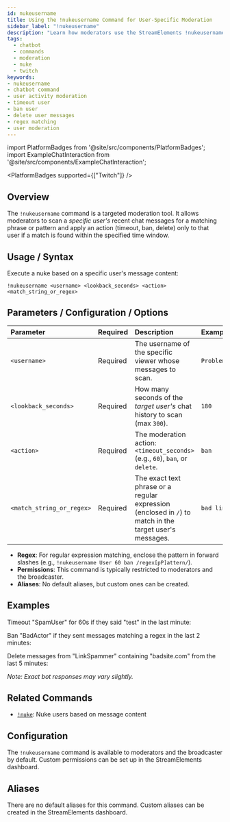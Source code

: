 ```yaml
---
id: nukeusername
title: Using the !nukeusername Command for User-Specific Moderation
sidebar_label: "!nukeusername"
description: "Learn how moderators use the StreamElements !nukeusername command to check a specific user's recent messages and timeout/ban/delete if they match a phrase or regex."
tags:
  - chatbot
  - commands
  - moderation
  - nuke
  - twitch
keywords:
- nukeusername
- chatbot command
- user activity moderation
- timeout user
- ban user
- delete user messages
- regex matching
- user moderation
---
```


import PlatformBadges from '@site/src/components/PlatformBadges';
import ExampleChatInteraction from '@site/src/components/ExampleChatInteraction';

<PlatformBadges supported={["Twitch"]} />

## Overview

The `!nukeusername` command is a targeted moderation tool. It allows moderators to scan a *specific user's* recent chat messages for a matching phrase or pattern and apply an action (timeout, ban, delete) only to that user if a match is found within the specified time window.

## Usage / Syntax

Execute a nuke based on a specific user's message content:

```
!nukeusername <username> <lookback_seconds> <action> <match_string_or_regex>
```

## Parameters / Configuration / Options

| Parameter                 | Required | Description                                                                                                  | Example         |
| :------------------------ | :------- | :----------------------------------------------------------------------------------------------------------- | :-------------- |
| `<username>`              | Required | The username of the specific viewer whose messages to scan.                                                  | `ProblemUser`   |
| `<lookback_seconds>`      | Required | How many seconds of the *target user's* chat history to scan (max `300`).                                  | `180`           |
| `<action>`                | Required | The moderation action: `<timeout_seconds>` (e.g., `60`), `ban`, or `delete`.                                 | `ban`           |
| `<match_string_or_regex>` | Required | The exact text phrase or a regular expression (enclosed in `/`) to match in the target user's messages. | `bad link`      |

- **Regex**: For regular expression matching, enclose the pattern in forward slashes (e.g., `!nukeusername User 60 ban /regex[pP]attern/`).
- **Permissions**: This command is typically restricted to moderators and the broadcaster.
- **Aliases**: No default aliases, but custom ones can be created.

## Examples

Timeout "SpamUser" for 60s if they said "test" in the last minute:

<ExampleChatInteraction
  inputPersona="moderator"
  inputUsernameOverride="ModUser"
  inputMessage="!nukeusername SpamUser 60 60 test"
  outputMessage="@ModUser initiated a user nuke on SpamUser. Checking messages... User timed out for 60s."
/>

Ban "BadActor" if they sent messages matching a regex in the last 2 minutes:

<ExampleChatInteraction
  inputPersona="moderator"
  inputUsernameOverride="ModUser"
  inputMessage="!nukeusername BadActor 120 ban /\d{3}-\d{3}-\d{4}/"
  outputMessage="@ModUser initiated a user nuke on BadActor. Checking messages... User banned."
/>

Delete messages from "LinkSpammer" containing "badsite.com" from the last 5 minutes:

<ExampleChatInteraction
  inputPersona="moderator"
  inputUsernameOverride="ModUser"
  inputMessage="!nukeusername LinkSpammer 300 delete badsite.com"
  outputMessage="@ModUser initiated a user nuke on LinkSpammer. Checking messages... Deleted X messages."
/>

*Note: Exact bot responses may vary slightly.*

## Related Commands

- [`!nuke`](nuke.md): Nuke users based on message content

## Configuration

The `!nukeusername` command is available to moderators and the broadcaster by default. Custom permissions can be set up in the StreamElements dashboard.

## Aliases

There are no default aliases for this command. Custom aliases can be created in the StreamElements dashboard.
